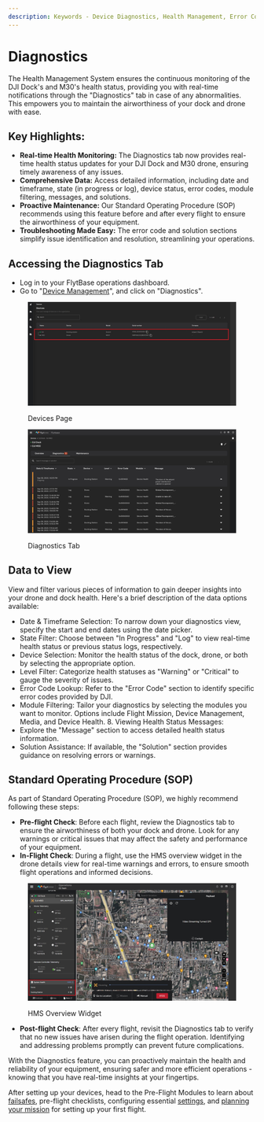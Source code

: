 ```yaml
---
description: Keywords - Device Diagnostics, Health Management, Error Codes,
---
```


# Diagnostics

The Health Management System ensures the continuous monitoring of the DJI Dock's and M30's health status, providing you with real-time notifications through the "Diagnostics" tab in case of any abnormalities. This empowers you to maintain the airworthiness of your dock and drone with ease.

## **Key Highlights:**

* **Real-time Health Monitoring:** The Diagnostics tab now provides real-time health status updates for your DJI Dock and M30 drone, ensuring timely awareness of any issues.
* **Comprehensive Data:** Access detailed information, including date and timeframe, state (in progress or log), device status, error codes, module filtering, messages, and solutions.
* **Proactive Maintenance:** Our Standard Operating Procedure (SOP) recommends using this feature before and after every flight to ensure the airworthiness of your equipment.
* **Troubleshooting Made Easy:** The error code and solution sections simplify issue identification and resolution, streamlining your operations.

## Accessing the Diagnostics Tab

* Log in to your FlytBase operations dashboard.
* Go to "[Device Management](device-maintenance.md)", and click on "Diagnostics".

<figure><img src="../../../.gitbook/assets/image (315).png" alt=""><figcaption><p>Devices Page </p></figcaption></figure>

<figure><img src="../../../.gitbook/assets/image (316).png" alt=""><figcaption><p>Diagnostics Tab</p></figcaption></figure>

## Data to View

View and filter various pieces of information to gain deeper insights into your drone and dock health. Here's a brief description of the data options available:

* Date & Timeframe Selection: To narrow down your diagnostics view, specify the start and end dates using the date picker.&#x20;
* State Filter: Choose between "In Progress" and "Log" to view real-time health status or previous status logs, respectively.&#x20;
* Device Selection: Monitor the health status of the dock, drone, or both by selecting the appropriate option.&#x20;
* Level Filter: Categorize health statuses as "Warning" or "Critical" to gauge the severity of issues.&#x20;
* Error Code Lookup: Refer to the "Error Code" section to identify specific error codes provided by DJI.&#x20;
* Module Filtering: Tailor your diagnostics by selecting the modules you want to monitor. Options include Flight Mission, Device Management, Media, and Device Health. 8. Viewing Health Status Messages:
* Explore the "Message" section to access detailed health status information.&#x20;
* Solution Assistance: If available, the "Solution" section provides guidance on resolving errors or warnings.

## **Standard Operating Procedure (SOP)**

As part of Standard Operating Procedure (SOP), we highly recommend following these steps:

* **Pre-flight Check**: Before each flight, review the Diagnostics tab to ensure the airworthiness of both your dock and drone. Look for any warnings or critical issues that may affect the safety and performance of your equipment.
* **In-Flight Check**: During a flight, use the HMS overview widget in the drone details view for real-time warnings and errors, to ensure smooth flight operations and informed decisions.

<figure><img src="../../../.gitbook/assets/image (208).png" alt=""><figcaption><p>HMS Overview Widget</p></figcaption></figure>

* **Post-flight Check**: After every flight, revisit the Diagnostics tab to verify that no new issues have arisen during the flight operation. Identifying and addressing problems promptly can prevent future complications.

With the Diagnostics feature, you can proactively maintain the health and reliability of your equipment, ensuring safer and more efficient operations - knowing that you have real-time insights at your fingertips.

After setting up your devices, head to the Pre-Flight Modules to learn about [failsafes](../../../pre-flight-modules/learn-more-about-failsafes/), pre-flight checklists, configuring essential [settings](../../../pre-flight-modules/platform-settings/), and [planning your mission](../../../pre-flight-modules/planning/) for setting up your first flight.
